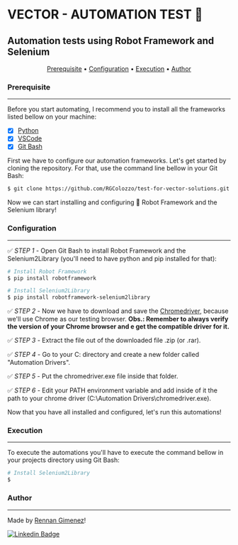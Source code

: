 # VECTOR - AUTOMATION TEST 🤖
## Automation tests using Robot Framework and Selenium

<p align="center">
 <a href="#Prerequisite">Prerequisite</a> • 
 <a href="#Configuration">Configuration</a> • 
 <a href="#Execution">Execution</a> • 
 <a href="#Author">Author</a>
</p>

### Prerequisite
---

Before you start automating, I recommend you to install all the frameworks listed bellow on your machine:

- [x] [Python](https://www.python.org)
- [x] [VSCode](https://code.visualstudio.com/)
- [x] [Git Bash](https://git-scm.com/downloads)

First we have to configure our automation frameworks. Let's get started by cloning the repository. For that, use the command line bellow in your Git Bash:

```bash
$ git clone https://github.com/RGColozzo/test-for-vector-solutions.git
```

Now we can start installing and configuring 🤖 Robot Framework and the Selenium library!

### Configuration
---

✅ *STEP 1* - Open Git Bash to install Robot Framework and the Selenium2Library (you'll need to have python and pip installed for that):

```bash
# Install Robot Framework
$ pip install robotframework

# Install Selenium2Library
$ pip install robotframework-selenium2library
```

✅ *STEP 2* - Now we have to download and save the [Chromedriver](https://chromedriver.chromium.org/downloads), because we'll use Chrome as our testing browser.
**Obs.: Remember to always verify the version of your Chrome browser and e get the compatible driver for it.**

✅ *STEP 3* - Extract the file out of the downloaded file .zip (or .rar).

✅ *STEP 4* - Go to your C: directory and create a new folder called "Automation Drivers".

✅ *STEP 5* - Put the chromedriver.exe file inside that folder.

✅ *STEP 6* - Edit your PATH environment variable and add inside of it the path to your chrome driver (C:\Automation Drivers\chromedriver.exe).

Now that you have all installed and configured, let's run this automations!

### Execution
---

To execute the automations you'll have to execute the command bellow in your projects directory using Git Bash:
```bash
# Install Selenium2Library
$ 
```

### Author
---

Made by [Rennan Gimenez](https://www.instagram.com/rennangimenez/)!

[![Linkedin Badge](https://img.shields.io/badge/-Rennan-blue?style=flat-square&logo=Linkedin&logoColor=white&link=https://www.linkedin.com/in/rennan-gimenez/)](https://www.linkedin.com/in/rennan-gimenez/)